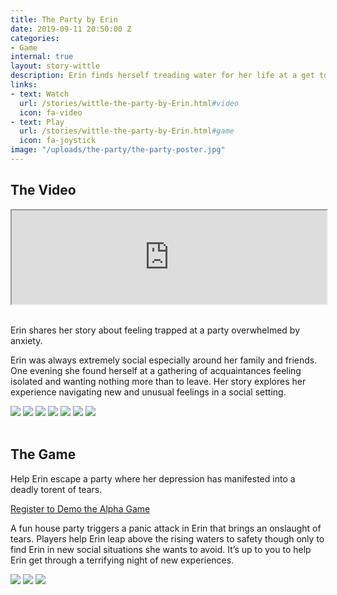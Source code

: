 ```yaml
---
title: The Party by Erin
date: 2019-09-11 20:50:00 Z
categories:
- Game
internal: true
layout: story-wittle
description: Erin finds herself treading water for her life at a get together of close friends.
links:
- text: Watch
  url: /stories/wittle-the-party-by-Erin.html#video
  icon: fa-video
- text: Play
  url: /stories/wittle-the-party-by-Erin.html#game
  icon: fa-joystick
image: "/uploads/the-party/the-party-poster.jpg"
---
```


<h2 id="video">The Video</h2>
<figure class="image is-1by1" style="margin:0px">
<iframe class="has-ratio" width="100%" height="auto" src="https://youtube.com/embed/Wx_CHXNorhI" allowfullscreen></iframe>
</figure>
<br>
<p class="is-size-4 has-text-weight-light">
Erin shares her story about feeling trapped at a party overwhelmed by anxiety.  
</p>

Erin was always extremely social especially around her family and friends. One evening she found herself at a gathering of acquaintances feeling isolated and wanting nothing more than to leave. Her story explores her experience navigating new and unusual feelings in a social setting.  

<img src="{{site.baseurl}}/uploads/the-party/the-party-story-02-800x800.jpg">
<img src="{{site.baseurl}}/uploads/the-party/the-party-story-04-800x800.jpg">
<img src="{{site.baseurl}}/uploads/the-party/the-party-story-05-800x800.jpg">
<img src="{{site.baseurl}}/uploads/the-party/the-party-story-06-800x800.jpg">
<img src="{{site.baseurl}}/uploads/the-party/the-party-story-07-800x800.jpg">
<img src="{{site.baseurl}}/uploads/the-party/the-party-story-08-800x800.jpg">
<img src="{{site.baseurl}}/uploads/the-party/the-party-story-01-800x800.jpg">
<br>
<br>

<h2 id="game">The Game</h2>

<p class="is-size-4 has-text-weight-light">
Help Erin escape a party where her depression has manifested into a deadly torent of tears. 
</p>
<p>
  <a class="button is-info is-rounded" href="https://forms.gle/QbHyTiv3RgB8tzhD6">
    Register to Demo the Alpha Game
  </a>
</p>

A fun house party triggers a panic attack in Erin that brings an onslaught of tears. Players help Erin leap above the rising waters to safety though only to find Erin in new social situations she wants to avoid. It’s up to you to help Erin get through a terrifying night of new experiences.   

<img src="{{site.baseurl}}/uploads/the-party/the-party-game-800x800.jpg">
<img src="{{site.baseurl}}/uploads/the-party/the-party-story-03-800x800.jpg">
<img src="{{site.baseurl}}/uploads/the-party/the-party-800x800.jpg">
